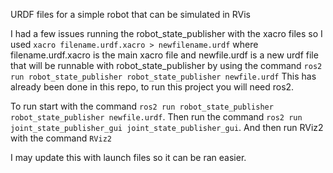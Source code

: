 URDF files for a simple robot that can be simulated in RVis

I had a few issues running the robot_state_publisher with the xacro files so I used `xacro filename.urdf.xacro > newfilename.urdf` where filename.urdf.xacro is the main xacro file and newfile.urdf is a new urdf file that will be runnable with robot_state_publisher by using the command `ros2 run robot_state_publisher robot_state_publisher newfile.urdf`
This has already been done in this repo, to run this project you will need ros2.

To run start with the command `ros2 run robot_state_publisher robot_state_publisher newfile.urdf`.  Then run the command `ros2 run joint_state_publisher_gui joint_state_publisher_gui`.  And then run RViz2 with the command `RViz2`

I may update this with launch files so it can be ran easier.
